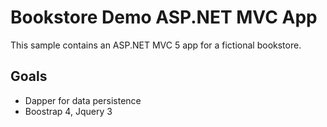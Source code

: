 # Bookstore Demo ASP.NET MVC App

This sample contains an ASP.NET MVC 5 app for a fictional bookstore.

## Goals

- Dapper for data persistence
- Boostrap 4, Jquery 3